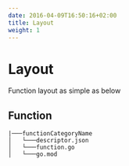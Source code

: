 ```yaml
---
date: 2016-04-09T16:50:16+02:00
title: Layout
weight: 1
---
```


# Layout

Function layout as simple as below

## Function
```
|───functionCategoryName
│   └───descriptor.json
│   └───function.go
│   └───go.mod
```

